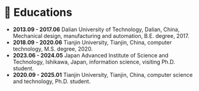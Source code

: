 # 📖 Educations
- **2013.09 - 2017.06**    Dalian University of Technology, Dalian, China, Mechanical design, manufacturing and automation, B.E. degree, 2017. 
- **2018.09 - 2020.06**    Tianjin University, Tianjin, China, computer technology, M.S. degree, 2020.
- **2023.06 - 2024.05**    Japan Advanced Institute of Science and Technology, Ishikawa, Japan, information science, visiting Ph.D. student.
- **2020.09 - 2025.01**    Tianjin University, Tianjin, China, computer science and technology, Ph.D. student.
